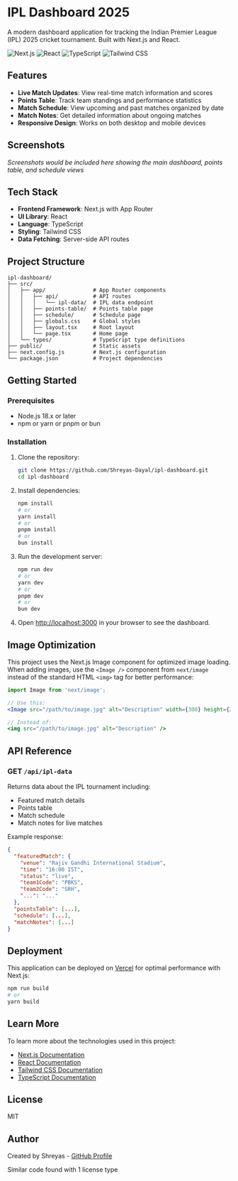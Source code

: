 # IPL Dashboard 2025

A modern dashboard application for tracking the Indian Premier League (IPL) 2025 cricket tournament. Built with Next.js and React.

![Next.js](https://img.shields.io/badge/Next.js-13+-000000?logo=next.js&logoColor=white)
![React](https://img.shields.io/badge/React-18+-61DAFB?logo=react&logoColor=white)
![TypeScript](https://img.shields.io/badge/TypeScript-5+-3178C6?logo=typescript&logoColor=white)
![Tailwind CSS](https://img.shields.io/badge/Tailwind_CSS-3+-06B6D4?logo=tailwindcss&logoColor=white)

## Features

- **Live Match Updates**: View real-time match information and scores
- **Points Table**: Track team standings and performance statistics
- **Match Schedule**: View upcoming and past matches organized by date
- **Match Notes**: Get detailed information about ongoing matches
- **Responsive Design**: Works on both desktop and mobile devices

## Screenshots

_Screenshots would be included here showing the main dashboard, points table, and schedule views_

## Tech Stack

- **Frontend Framework**: Next.js with App Router
- **UI Library**: React
- **Language**: TypeScript
- **Styling**: Tailwind CSS
- **Data Fetching**: Server-side API routes

## Project Structure

```
ipl-dashboard/
├── src/
│   ├── app/               # App Router components
│   │   ├── api/           # API routes
│   │   │   └── ipl-data/  # IPL data endpoint
│   │   ├── points-table/  # Points table page
│   │   ├── schedule/      # Schedule page
│   │   ├── globals.css    # Global styles
│   │   ├── layout.tsx     # Root layout
│   │   └── page.tsx       # Home page
│   └── types/             # TypeScript type definitions
├── public/                # Static assets
├── next.config.js         # Next.js configuration
└── package.json           # Project dependencies
```

## Getting Started

### Prerequisites

- Node.js 18.x or later
- npm or yarn or pnpm or bun

### Installation

1. Clone the repository:

   ```bash
   git clone https://github.com/Shreyas-Dayal/ipl-dashboard.git
   cd ipl-dashboard
   ```

2. Install dependencies:

   ```bash
   npm install
   # or
   yarn install
   # or
   pnpm install
   # or
   bun install
   ```

3. Run the development server:

   ```bash
   npm run dev
   # or
   yarn dev
   # or
   pnpm dev
   # or
   bun dev
   ```

4. Open [http://localhost:3000](http://localhost:3000) in your browser to see the dashboard.

## Image Optimization

This project uses the Next.js Image component for optimized image loading. When adding images, use the `<Image />` component from `next/image` instead of the standard HTML `<img>` tag for better performance:

```jsx
import Image from 'next/image';

// Use this:
<Image src="/path/to/image.jpg" alt="Description" width={300} height={200} />

// Instead of:
<img src="/path/to/image.jpg" alt="Description" />
```

## API Reference

### GET `/api/ipl-data`

Returns data about the IPL tournament including:

- Featured match details
- Points table
- Match schedule
- Match notes for live matches

Example response:

```json
{
  "featuredMatch": {
    "venue": "Rajiv Gandhi International Stadium",
    "time": "16:00 IST",
    "status": "live",
    "team1Code": "PBKS",
    "team2Code": "SRH",
    "...": "..."
  },
  "pointsTable": [...],
  "schedule": [...],
  "matchNotes": [...]
}
```

## Deployment

This application can be deployed on [Vercel](https://vercel.com) for optimal performance with Next.js:

```bash
npm run build
# or
yarn build
```

## Learn More

To learn more about the technologies used in this project:

- [Next.js Documentation](https://nextjs.org/docs)
- [React Documentation](https://reactjs.org/docs/getting-started.html)
- [Tailwind CSS Documentation](https://tailwindcss.com/docs)
- [TypeScript Documentation](https://www.typescriptlang.org/docs/)

## License

MIT

## Author

Created by Shreyas - [GitHub Profile](https://github.com/yourusername)

Similar code found with 1 license type
